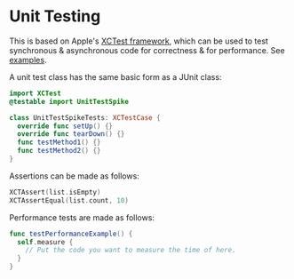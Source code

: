 # Unit Testing

This is based on Apple's [XCTest framework](https://developer.apple.com/documentation/xctest),
which can be used to test synchronous & asynchronous code for correctness & for performance.
See [examples](https://developer.apple.com/documentation/xctest/defining_test_cases_and_test_methods).

A unit test class has the same basic form as a JUnit class:
```swift
import XCTest
@testable import UnitTestSpike

class UnitTestSpikeTests: XCTestCase {
  override func setUp() {}
  override func tearDown() {}
  func testMethod1() {}
  func testMethod2() {}
}
```

Assertions can be made as follows:
```swift
XCTAssert(list.isEmpty)
XCTAssertEqual(list.count, 10)
```

Performance tests are made as follows:
```swift
func testPerformanceExample() {
  self.measure {
    // Put the code you want to measure the time of here.
  }
}
```
